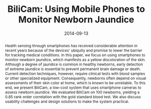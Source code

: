 ---
abstract: |-
  Health sensing through smartphones has received considerable attention in recent years because of the devices' ubiquity and promise to lower the barrier for tracking medical conditions. In this paper, we focus on using smartphones to monitor newborn jaundice, which manifests as a yellow discoloration of the skin. Although a degree of jaundice is common in healthy newborns, early detection of extreme jaundice is essential to prevent permanent brain damage or death. Current detection techniques, however, require clinical tests with blood samples or other specialized equipment. Consequently, newborns often depend on visual assessments of their skin color at home, which is known to be unreliable. To this end, we present BiliCam, a low-cost system that uses smartphone cameras to assess newborn jaundice. We evaluated BiliCam on 100 newborns, yielding a 0.85 rank order correlation with the gold standard blood test. We also discuss usability challenges and design solutions to make the system practical.
authors:
- Lilian de Greef
- Mayank Goel
- Min Joon Seo
- Eric Larson
- James W. Stout
- James A. Taylor
- Shwetak Patel
award: 'Honorable Mention Award'
bibtex: |-
  @inproceedings{deGreef:2014:BUM:2632048.2632076,
   author = {de Greef, Lilian and Goel, Mayank and Seo, Min Joon and Larson, Eric C. and Stout, James W. and Taylor, James A. and Patel, Shwetak N.},
   title = {BiliCam: Using Mobile Phones to Monitor Newborn Jaundice},
   booktitle = {Proceedings of the 2014 ACM International Joint Conference on Pervasive and Ubiquitous Computing},
   series = {UbiComp '14},
   year = {2014},
   isbn = {978-1-4503-2968-2},
   location = {Seattle, Washington},
   pages = {331--342},
   numpages = {12},
   url = {http://doi.acm.org/10.1145/2632048.2632076},
   doi = {10.1145/2632048.2632076},
   acmid = {2632076},
   publisher = {ACM},
   address = {New York, NY, USA},
   keywords = {bilirubin, health sensing, image processing, mobile phones, neonatal jaundice},
  }
caption: ''
citation: |-
  Lilian de Greef, Mayank Goel, Min Joon Seo, Eric C. Larson, James W. Stout, James A. Taylor, and Shwetak N. Patel. 2014. BiliCam: using mobile phones to monitor newborn jaundice.  In Proceedings of the 2014 ACM International Joint Conference on Pervasive and Ubiquitous Computing (UbiComp '14). ACM, New York, NY, USA,  331-342. DOI=http://dx.doi.org/10.1145/2632048.2632076
conference: ACM International Joint Conference on Pervasive and Ubiquitous Computing
  (UbiComp), 2014
date: '2014-09-13'
image: '/img/pubs/BiliCam_image.jpg'
pdf: /pdfs/bilicam.pdf
thumbnail: '/img/pubs/BiliCam_thumbnail.jpg'
title: 'BiliCam: Using Mobile Phones to Monitor Newborn Jaundice'
video: ''
video_embed: ''
---